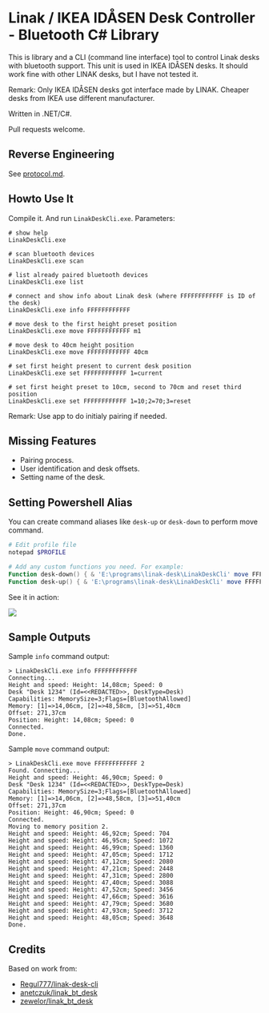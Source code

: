 # Linak / IKEA IDÅSEN Desk Controller - Bluetooth C# Library

This is library and a CLI (command line interface) tool to control Linak desks with bluetooth support. This unit is used in IKEA IDÅSEN desks. It should work fine with other LINAK desks, but I have not tested it.

Remark: Only IKEA IDÅSEN desks got interface made by LINAK. Cheaper desks from IKEA use different manufacturer.

Written in .NET/C#.

Pull requests welcome.

## Reverse Engineering

See [protocol.md](./protocol.md).

## Howto Use It

Compile it. And run `LinakDeskCli.exe`. Parameters:

```
# show help
LinakDeskCli.exe

# scan bluetooth devices
LinakDeskCli.exe scan

# list already paired bluetooth devices
LinakDeskCli.exe list

# connect and show info about Linak desk (where FFFFFFFFFFFF is ID of the desk)
LinakDeskCli.exe info FFFFFFFFFFFF

# move desk to the first height preset position
LinakDeskCli.exe move FFFFFFFFFFFF m1

# move desk to 40cm height position
LinakDeskCli.exe move FFFFFFFFFFFF 40cm

# set first height present to current desk position
LinakDeskCli.exe set FFFFFFFFFFFF 1=current

# set first height preset to 10cm, second to 70cm and reset third position
LinakDeskCli.exe set FFFFFFFFFFFF 1=10;2=70;3=reset
```

Remark: Use app to do initialy pairing if needed.

## Missing Features

* Pairing process.
* User identification and desk offsets.
* Setting name of the desk. 

## Setting Powershell Alias

You can create command aliases like `desk-up` or `desk-down` to perform move command.

```powershell
# Edit profile file
notepad $PROFILE

# Add any custom functions you need. For example:
Function desk-down() { & 'E:\programs\linak-desk\LinakDeskCli' move FFFFFFFFFFFF m1 }
Function desk-up() { & 'E:\programs\linak-desk\LinakDeskCli' move FFFFFFFFFFFF m2 }
```

See it in action:

[![](https://img.youtube.com/vi/OsilI1ORzdc/0.jpg)](https://www.youtube.com/watch?v=OsilI1ORzdc)

## Sample Outputs

Sample `info` command output:

```
> LinakDeskCli.exe info FFFFFFFFFFFF
Connecting...
Height and speed: Height: 14,08cm; Speed: 0
Desk "Desk 1234" (Id=<<REDACTED>>, DeskType=Desk)
Capabilities: MemorySize=3;Flags=[BluetoothAllowed]
Memory: [1]=>14,06cm, [2]=>48,58cm, [3]=>51,40cm
Offset: 271,37cm
Position: Height: 14,08cm; Speed: 0
Connected.
Done.
```

Sample `move` command output:

```
> LinakDeskCli.exe move FFFFFFFFFFFF 2
Found. Connecting...
Height and speed: Height: 46,90cm; Speed: 0
Desk "Desk 1234" (Id=<<REDACTED>>, DeskType=Desk)
Capabilities: MemorySize=3;Flags=[BluetoothAllowed]
Memory: [1]=>14,06cm, [2]=>48,58cm, [3]=>51,40cm
Offset: 271,37cm
Position: Height: 46,90cm; Speed: 0
Connected.
Moving to memory position 2.
Height and speed: Height: 46,92cm; Speed: 704
Height and speed: Height: 46,95cm; Speed: 1072
Height and speed: Height: 46,99cm; Speed: 1360
Height and speed: Height: 47,05cm; Speed: 1712
Height and speed: Height: 47,12cm; Speed: 2080
Height and speed: Height: 47,21cm; Speed: 2448
Height and speed: Height: 47,31cm; Speed: 2800
Height and speed: Height: 47,40cm; Speed: 3088
Height and speed: Height: 47,52cm; Speed: 3456
Height and speed: Height: 47,66cm; Speed: 3616
Height and speed: Height: 47,79cm; Speed: 3680
Height and speed: Height: 47,93cm; Speed: 3712
Height and speed: Height: 48,05cm; Speed: 3648
Done.
```

## Credits

Based on work from:

* [Regul777/linak-desk-cli](https://github.com/Regul777/linak-desk-cli)
* [anetczuk/linak_bt_desk](https://github.com/anetczuk/linak_bt_desk)
* [zewelor/linak_bt_desk](https://github.com/zewelor/linak_bt_desk)